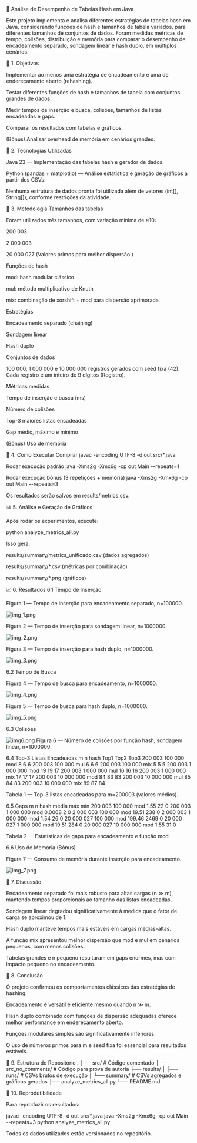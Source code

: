 🧠 Análise de Desempenho de Tabelas Hash em Java

Este projeto implementa e analisa diferentes estratégias de tabelas hash em Java, considerando funções de hash e tamanhos de tabela variados, para diferentes tamanhos de conjuntos de dados.
Foram medidas métricas de tempo, colisões, distribuição e memória para comparar o desempenho de encadeamento separado, sondagem linear e hash duplo, em múltiplos cenários.

📌 1. Objetivos

Implementar ao menos uma estratégia de encadeamento e uma de endereçamento aberto (rehashing).

Testar diferentes funções de hash e tamanhos de tabela com conjuntos grandes de dados.

Medir tempos de inserção e busca, colisões, tamanhos de listas encadeadas e gaps.

Comparar os resultados com tabelas e gráficos.

(Bônus) Analisar overhead de memória em cenários grandes.

🧰 2. Tecnologias Utilizadas

Java 23 — Implementação das tabelas hash e gerador de dados.

Python (pandas + matplotlib) — Análise estatística e geração de gráficos a partir dos CSVs.

Nenhuma estrutura de dados pronta foi utilizada além de vetores (int[], String[]), conforme restrições da atividade.

🧪 3. Metodologia
Tamanhos das tabelas

Foram utilizados três tamanhos, com variação mínima de ×10:

200 003

2 000 003

20 000 027
(Valores primos para melhor dispersão.)

Funções de hash

mod: hash modular clássico

mul: método multiplicativo de Knuth

mix: combinação de xorshift + mod para dispersão aprimorada

Estratégias

Encadeamento separado (chaining)

Sondagem linear

Hash duplo

Conjuntos de dados

100 000, 1 000 000 e 10 000 000 registros gerados com seed fixa (42).
Cada registro é um inteiro de 9 dígitos (Registro).

Métricas medidas

Tempo de inserção e busca (ms)

Número de colisões

Top-3 maiores listas encadeadas

Gap médio, máximo e mínimo

(Bônus) Uso de memória

🧠 4. Como Executar
Compilar
javac -encoding UTF-8 -d out src/*.java

Rodar execução padrão
java -Xms2g -Xmx6g -cp out Main --repeats=1

Rodar execução bônus (3 repetições + memória)
java -Xms2g -Xmx6g -cp out Main --repeats=3


Os resultados serão salvos em results/metrics.csv.

📊 5. Análise e Geração de Gráficos

Após rodar os experimentos, execute:

python analyze_metrics_all.py


Isso gera:

results/summary/metrics_unificado.csv (dados agregados)

results/summary/*.csv (métricas por combinação)

results/summary/*.png (gráficos)

📈 6. Resultados
6.1 Tempo de Inserção

Figura 1 — Tempo de inserção para encadeamento separado, n=100000.

![img_1.png](../img_1.png)

Figura 2 — Tempo de inserção para sondagem linear, n=1000000.

![img_2.png](../img_2.png)

Figura 3 — Tempo de inserção para hash duplo, n=1000000.

![img_3.png](../img_3.png)

6.2 Tempo de Busca


Figura 4 — Tempo de busca para encadeamento, n=1000000.

![img_4.png](../img_4.png)

Figura 5 — Tempo de busca para hash duplo, n=1000000.

![img_5.png](../img_5.png)

6.3 Colisões

![img6.png](../img6.png)
Figura 6 — Número de colisões por função hash, sondagem linear, n=1000000.

6.4 Top-3 Listas Encadeadas
m	n	hash	Top1	Top2	Top3
200 003	100 000	mod	8	6	6
200 003	100 000	mul	6	6	6
200 003	100 000	mix	5	5	5
200 003	1 000 000	mod	19	19	17
200 003	1 000 000	mul	16	16	16
200 003	1 000 000	mix	17	17	17
200 003	10 000 000	mod	84	83	83
200 003	10 000 000	mul	85	84	83
200 003	10 000 000	mix	89	87	84

Tabela 1 — Top-3 listas encadeadas para m=200003 (valores médios).

6.5 Gaps
m	n	hash	média	máx	mín
200 003	100 000	mod	1.55	22	0
200 003	1 000 000	mod	0.0068	2	0
2 000 003	100 000	mod	19.51	238	0
2 000 003	1 000 000	mod	1.54	26	0
20 000 027	100 000	mod	199.46	2469	0
20 000 027	1 000 000	mod	19.51	284	0
20 000 027	10 000 000	mod	1.55	31	0

Tabela 2 — Estatísticas de gaps para encadeamento e função mod.

6.6 Uso de Memória (Bônus)

Figura 7 — Consumo de memória durante inserção para encadeamento.

![img_7.png](../img_7.png)

💬 7. Discussão

Encadeamento separado foi mais robusto para altas cargas (n ≫ m), mantendo tempos proporcionais ao tamanho das listas encadeadas.

Sondagem linear degradou significativamente à medida que o fator de carga se aproximou de 1.

Hash duplo manteve tempos mais estáveis em cargas médias-altas.

A função mix apresentou melhor dispersão que mod e mul em cenários pequenos, com menos colisões.

Tabelas grandes e n pequeno resultaram em gaps enormes, mas com impacto pequeno no encadeamento.

🏁 8. Conclusão

O projeto confirmou os comportamentos clássicos das estratégias de hashing:

Encadeamento é versátil e eficiente mesmo quando n ≫ m.

Hash duplo combinado com funções de dispersão adequadas oferece melhor performance em endereçamento aberto.

Funções modulares simples são significativamente inferiores.

O uso de números primos para m e seed fixa foi essencial para resultados estáveis.

📂 9. Estrutura do Repositório
.
├── src/                 # Código comentado
├── src_no_comments/     # Código para prova de autoria
├── results/
│   ├── runs/            # CSVs brutos de execução
│   └── summary/         # CSVs agregados e gráficos gerados
├── analyze_metrics_all.py
└── README.md

🧪 10. Reprodutibilidade

Para reproduzir os resultados:

javac -encoding UTF-8 -d out src/*.java
java -Xms2g -Xmx6g -cp out Main --repeats=3
python analyze_metrics_all.py


Todos os dados utilizados estão versionados no repositório.